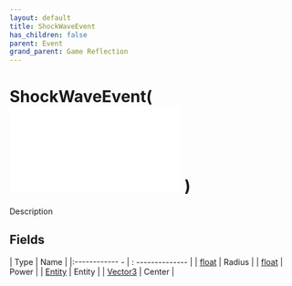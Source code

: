 ```yaml
---
layout: default
title: ShockWaveEvent
has_children: false
parent: Event
grand_parent: Game Reflection
---
```

# ShockWaveEvent( ![ EntityEventBase ](game-reflection/events/entity_event_base.md) )
Description 

## Fields
| Type | Name |
|:------------ - | : -------------- |
| [float](game-reflection/components/float.md) | Radius |
| [float](game-reflection/components/float.md) | Power |
| [Entity](game-reflection/classes/entity.md) | Entity |
| [Vector3](game-reflection/classes/vector3.md) | Center |
